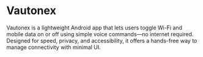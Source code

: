 # Vautonex
Vautonex is a lightweight Android app that lets users toggle Wi-Fi and mobile data on or off using simple voice commands—no internet required. Designed for speed, privacy, and accessibility, it offers a hands-free way to manage connectivity with minimal UI.
